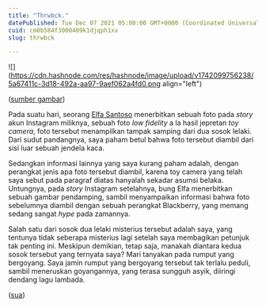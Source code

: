 ```yaml
---
title: "Thrwbck."
datePublished: Tue Dec 07 2021 05:00:00 GMT+0000 (Coordinated Universal Time)
cuid: cm8b584f3000409k1djqph1xv
slug: thrwbck

---
```


![](https://cdn.hashnode.com/res/hashnode/image/upload/v1742099756238/5a67411c-3d18-492a-aa97-9aef062a4fd0.png align="left")

([sumber gambar](https://www.instagram.com/santosoelfa))

Pada suatu hari, seorang [Elfa Santoso](https://www.instagram.com/santosoelfa) menerbitkan sebuah foto pada *story* akun Instagram miliknya, sebuah foto *low fidelity* a la hasil jepretan *toy camera*, foto tersebut menampilkan tampak samping dari dua sosok lelaki. Dari sudut pandangnya, saya paham betul bahwa foto tersebut diambil dari sisi luar sebuah jendela kaca.

Sedangkan informasi lainnya yang saya kurang paham adalah, dengan perangkat jenis apa foto tersebut diambil, karena toy camera yang telah saya sebut pada paragraf diatas hanyalah sekadar asumsi belaka. Untungnya, pada *story* Instagram setelahnya, bung Elfa menerbitkan sebuah gambar pendamping, sambil menyampaikan informasi bahwa foto sebelumnya diambil dengan sebuah perangkat Blackberry, yang memang sedang sangat *hype* pada zamannya.

Salah satu dari sosok dua lelaki misterius tersebut adalah saya, yang tentunya tidak seberapa misterius lagi setelah saya membagikan petunjuk tak penting ini. Meskipun demikian, tetap saja, manakah diantara kedua sosok tersebut yang ternyata saya? Mari tanyakan pada rumput yang bergoyang. Saya jamin rumput yang bergoyang tersebut tak terlalu peduli, sambil meneruskan goyangannya, yang terasa sungguh asyik, diiringi dendang lagu lambada.

([sua](https://sua.ist))